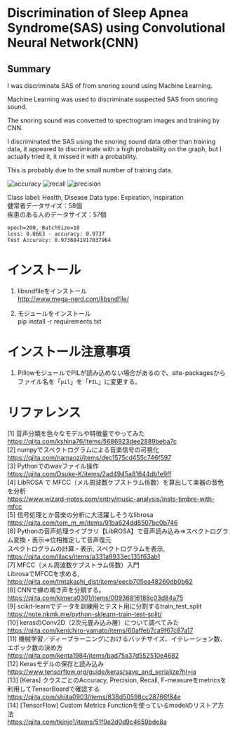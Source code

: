 # Discrimination of Sleep Apnea Syndrome(SAS) using Convolutional Neural Network(CNN)

## Summary
I was discriminate SAS of from snoring sound using Machine Learning.  

Machine Learning was used to discriminate suspected SAS from snoring sound.  

The snoring sound was converted to spectrogram  images and training by CNN.  

I discriminated the SAS using the snoring sound data other than training data, it appeared to discriminate with a high probability on the graph, but I actually tried it, it missed it with a probability.  

This is probably due to the small number of training data.  

![accuracy](https://user-images.githubusercontent.com/28892090/136691590-07d3a6de-ccae-41ec-997e-edbb33ee4db1.png)
![recall](https://user-images.githubusercontent.com/28892090/136691597-9e695a19-476a-4abc-8a95-263d24a42c75.png)
![precision](https://user-images.githubusercontent.com/28892090/136691603-b9cecb5e-f2a0-48d1-a487-9df1adee0742.png)

Class label: Health, Disease
Data type: Expiration, Inspiration  
健常者データサイズ：58個  
疾患のある人のデータサイズ：57個  
```
epoch=200, BatchSize=10  
loss: 0.0663 - accuracy: 0.9737  
Test Accuracy: 0.9736841917037964
```

# インストール
1. libsndfileをインストール  
http://www.mega-nerd.com/libsndfile/

2. モジュールをインストール  
pip install -r requirements.txt

# インストール注意事項
1. PillowモジュールでPILが読み込めない場合があるので、site-packagesからファイル名を「`pil`」を「`PIL`」に変更する。

# リファレンス
[1] 音声分類を色々なモデルや特徴量でやってみた  
https://qiita.com/kshina76/items/5686923dee2889beba7c  
[2] numpyでスペクトログラムによる音楽信号の可視化  
https://qiita.com/namaozi/items/dec1575cd455c746f597  
[3] Pythonでのwavファイル操作  
https://qiita.com/Dsuke-K/items/2ad4945a81644db1e9ff  
[4] LibROSA で MFCC（メル周波数ケプストラム係数）を算出して楽器の音色を分析  
https://www.wizard-notes.com/entry/music-analysis/insts-timbre-with-mfcc  
[5] 信号処理とか音楽の分析に大活躍しそうなlibrosa  
https://qiita.com/tom_m_m/items/91ba624dd8507bc0b746  
[6] Pythonの音声処理ライブラリ【LibROSA】で音声読み込み⇒スペクトログラム変換・表示⇒位相推定して音声復元  
スペクトログラムの計算・表示,  スペクトログラムを表示,  
https://qiita.com/lilacs/items/a331a8933ec135f63ab1  
[7] MFCC（メル周波数ケプストラム係数）入門  
LibrosaでMFCCを求める,  
https://qiita.com/tmtakashi_dist/items/eecb705ea48260db0b62  
[8] CNNで蝉の鳴き声を分類する。  
https://qiita.com/kimera0301/items/00936816188c03d84a75  
[9] scikit-learnでデータを訓練用とテスト用に分割するtrain_test_split
https://note.nkmk.me/python-sklearn-train-test-split/  
[10] kerasのConv2D（2次元畳み込み層）について調べてみた  
https://qiita.com/kenichiro-yamato/items/60affeb7ca9f67c87a17  
[11] 機械学習／ディープラーニングにおけるバッチサイズ、イテレーション数、エポック数の決め方  
https://qiita.com/kenta1984/items/bad75a37d552510e4682  
[12] Kerasモデルの保存と読み込み  
https://www.tensorflow.org/guide/keras/save_and_serialize?hl=ja  
[13] [Keras] クラスごとのAccuracy, Precision, Recall, F-measureをmetricsを利用してTensorBoardで確認する  
https://qiita.com/shiita0903/items/838d50598cc28766f84e  
[14] [TensorFlow] Custom Metrics Functionを使っているmodelのリストア方法  
https://qiita.com/tkinjo1/items/51f9e2d0d9c4659bde8a  
